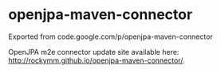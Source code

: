 # openjpa-maven-connector
Exported from code.google.com/p/openjpa-maven-connector

OpenJPA m2e connector update site available here: http://rockymm.github.io/openjpa-maven-connector/.
